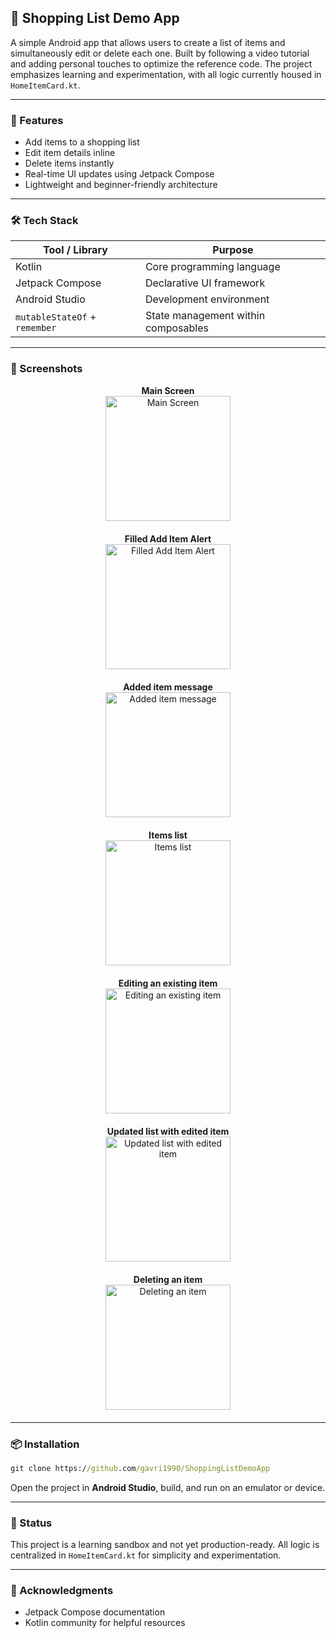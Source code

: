 ## 📱 Shopping List Demo App

A simple Android app that allows users to create a list of items and simultaneously edit or delete each one. Built by following a video tutorial and adding personal touches to optimize the reference code. The project emphasizes learning and experimentation, with all logic currently housed in `HomeItemCard.kt`.

---

### 🚀 Features

- Add items to a shopping list
- Edit item details inline
- Delete items instantly
- Real-time UI updates using Jetpack Compose
- Lightweight and beginner-friendly architecture

---

### 🛠️ Tech Stack

| Tool / Library                | Purpose                             |
|-------------------------------|-------------------------------------|
| Kotlin                        | Core programming language           |
| Jetpack Compose               | Declarative UI framework            |
| Android Studio                | Development environment             |
| `mutableStateOf` + `remember` | State management within composables |

---

### 📸 Screenshots

<div style="text-align: center; margin-bottom: 20px;">
  <div><strong>Main Screen</strong></div>
  <img src="demoImages/screenshot1.png" alt="Main Screen" width="200"/>
</div>

<div style="text-align: center; margin-bottom: 20px;">
  <div><strong>Filled Add Item Alert</strong></div>
  <img src="demoImages/screenshot2.png" alt="Filled Add Item Alert" width="200"/>
</div>

<div style="text-align: center; margin-bottom: 20px;">
  <div><strong>Added item message</strong></div>
  <img src="demoImages/screenshot3.png" alt="Added item message" width="200"/>
</div>

<div style="text-align: center; margin-bottom: 20px;">
  <div><strong>Items list</strong></div>
  <img src="demoImages/screenshot6.png" alt="Items list" width="200"/>
</div>

<div style="text-align: center; margin-bottom: 20px;">
  <div><strong>Editing an existing item</strong></div>
  <img src="demoImages/screenshot7.png" alt="Editing an existing item" width="200"/>
</div>

<div style="text-align: center; margin-bottom: 20px;">
  <div><strong>Updated list with edited item</strong></div>
  <img src="demoImages/screenshot8.png" alt="Updated list with edited item" width="200"/>
</div>

<div style="text-align: center; margin-bottom: 20px;">
  <div><strong>Deleting an item</strong></div>
  <img src="demoImages/screenshot9.png" alt="Deleting an item" width="200"/>
</div>

---

### 📦 Installation

```cmd
git clone https://github.com/gavri1990/ShoppingListDemoApp
```

Open the project in **Android Studio**, build, and run on an emulator or device.

---

### 🧪 Status

This project is a learning sandbox and not yet production-ready. All logic is centralized in `HomeItemCard.kt` for simplicity and experimentation.

---

### 🙌 Acknowledgments

- Jetpack Compose documentation
- Kotlin community for helpful resources
